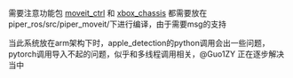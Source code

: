需要注意功能包 [moveit_ctrl](moveit_ctrl) 和 [xbox_chassis](xbox_chassis) 都需要放在piper_ros/src/piper_moveit/下进行编译，由于需要msg的支持

当此系统放在arm架构下时，apple_detection的python调用会出一些问题，pytorch调用导入不起的问题，似乎和多线程调用相关，@Guo1ZY 正在逐步解决当中
